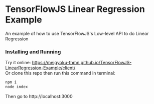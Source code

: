 # TensorFlowJS Linear Regression Example
An example of how to use TensorFlowJS's Low-level API to do Linear Regression

### Installing and Running

Try it online: https://meigyoku-thmn.github.io/TensorFlowJS-LinearRegression-Example/client/ <br />
Or clone this repo then run this command in terminal:
```bash
npm i
node index
```
Then go to http://localhost:3000
